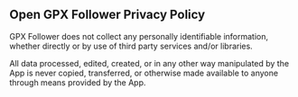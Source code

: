 ## Open GPX Follower Privacy Policy

GPX Follower does not collect any personally identifiable information, whether directly or by use of third party services and/or libraries. 

All data processed, edited, created, or in any other way manipulated by the App is never copied, transferred, or otherwise made available to anyone through means provided by the App.



